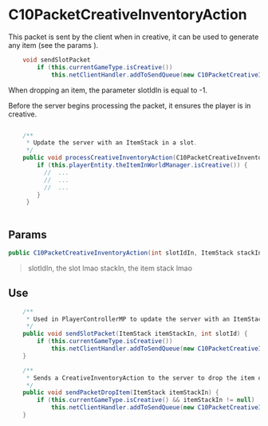 # C10PacketCreativeInventoryAction

This packet is sent by the client when in creative, it can be used to generate any item (see the params <link>).

```java
    void sendSlotPacket
        if (this.currentGameType.isCreative())
            this.netClientHandler.addToSendQueue(new C10PacketCreativeInventoryAction(slotId, itemStackIn));
```

When dropping an item, the parameter slotIdIn is equal to -1.

Before the server begins processing the packet, it ensures the player is in creative.
```java

    /**
     * Update the server with an ItemStack in a slot.
     */
    public void processCreativeInventoryAction(C10PacketCreativeInventoryAction packetIn) {
        if (this.playerEntity.theItemInWorldManager.isCreative()) {
          //  ...
          //  ...
          //  ...
        }
     }
        
```

## Params
```java
public C10PacketCreativeInventoryAction(int slotIdIn, ItemStack stackIn)
```

> slotIdIn, the slot lmao
> stackIn, the item stack lmao

## Use

```java
    /**
     * Used in PlayerControllerMP to update the server with an ItemStack in a slot.
     */
    public void sendSlotPacket(ItemStack itemStackIn, int slotId) {
        if (this.currentGameType.isCreative())
            this.netClientHandler.addToSendQueue(new C10PacketCreativeInventoryAction(slotId, itemStackIn));
    }

    /**
     * Sends a CreativeInventoryAction to the server to drop the item on the ground
     */
    public void sendPacketDropItem(ItemStack itemStackIn) {
        if (this.currentGameType.isCreative() && itemStackIn != null)
            this.netClientHandler.addToSendQueue(new C10PacketCreativeInventoryAction(-1, itemStackIn));
    }
```


